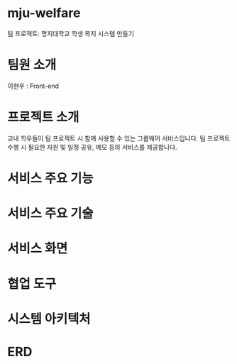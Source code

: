 # mju-welfare

팀 프로젝트: 명지대학교 학생 복지 시스템 만들기

# 팀원 소개
이현우 : Front-end

# 프로젝트 소개
교내 학우들이 팀 프로젝트 시 함께 사용할 수 있는 그룹웨어 서비스입니다.
팀 프로젝트 수행 시 필요한 자원 및 일정 공유, 메모 등의 서비스를 제공합니다.

# 서비스 주요 기능

# 서비스 주요 기술 

# 서비스 화면

# 협업 도구

# 시스템 아키텍처

# ERD
